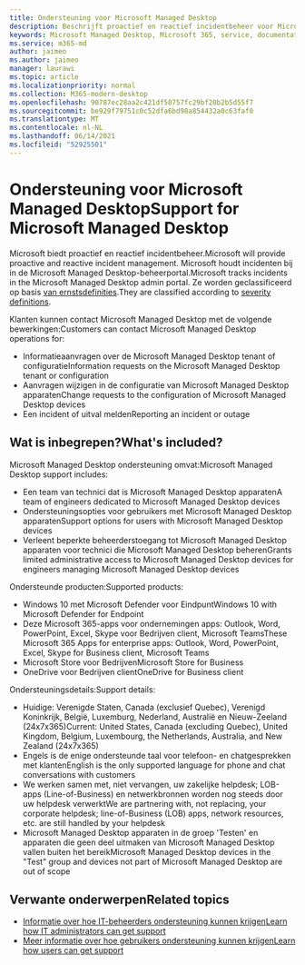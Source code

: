 ```yaml
---
title: Ondersteuning voor Microsoft Managed Desktop
description: Beschrijft proactief en reactief incidentbeheer voor Microsoft Managed Desktop.
keywords: Microsoft Managed Desktop, Microsoft 365, service, documentatie
ms.service: m365-md
author: jaimeo
ms.author: jaimeo
manager: laurawi
ms.topic: article
ms.localizationpriority: normal
ms.collection: M365-modern-desktop
ms.openlocfilehash: 90787ec28aa2c421df50757fc29bf20b2b5d55f7
ms.sourcegitcommit: be929f79751c0c52dfa6bd98a854432a0c63faf0
ms.translationtype: MT
ms.contentlocale: nl-NL
ms.lasthandoff: 06/14/2021
ms.locfileid: "52925501"
---
```

# <a name="support-for-microsoft-managed-desktop"></a><span data-ttu-id="2f1fe-104">Ondersteuning voor Microsoft Managed Desktop</span><span class="sxs-lookup"><span data-stu-id="2f1fe-104">Support for Microsoft Managed Desktop</span></span>

<span data-ttu-id="2f1fe-105">Microsoft biedt proactief en reactief incidentbeheer.</span><span class="sxs-lookup"><span data-stu-id="2f1fe-105">Microsoft will provide proactive and reactive incident management.</span></span> <span data-ttu-id="2f1fe-106">Microsoft houdt incidenten bij in de Microsoft Managed Desktop-beheerportal.</span><span class="sxs-lookup"><span data-stu-id="2f1fe-106">Microsoft tracks incidents in the Microsoft Managed Desktop admin portal.</span></span> <span data-ttu-id="2f1fe-107">Ze worden geclassificeerd op basis [van ernstsdefinities](../working-with-managed-desktop/admin-support.md#sev).</span><span class="sxs-lookup"><span data-stu-id="2f1fe-107">They are classified according to [severity definitions](../working-with-managed-desktop/admin-support.md#sev).</span></span>

<span data-ttu-id="2f1fe-108">Klanten kunnen contact Microsoft Managed Desktop met de volgende bewerkingen:</span><span class="sxs-lookup"><span data-stu-id="2f1fe-108">Customers can contact Microsoft Managed Desktop operations for:</span></span>
- <span data-ttu-id="2f1fe-109">Informatieaanvragen over de Microsoft Managed Desktop tenant of configuratie</span><span class="sxs-lookup"><span data-stu-id="2f1fe-109">Information requests on the Microsoft Managed Desktop tenant or configuration</span></span>
- <span data-ttu-id="2f1fe-110">Aanvragen wijzigen in de configuratie van Microsoft Managed Desktop apparaten</span><span class="sxs-lookup"><span data-stu-id="2f1fe-110">Change requests to the configuration of Microsoft Managed Desktop devices</span></span>
- <span data-ttu-id="2f1fe-111">Een incident of uitval melden</span><span class="sxs-lookup"><span data-stu-id="2f1fe-111">Reporting an incident or outage</span></span>

## <a name="whats-included"></a><span data-ttu-id="2f1fe-112">Wat is inbegrepen?</span><span class="sxs-lookup"><span data-stu-id="2f1fe-112">What's included?</span></span>

<span data-ttu-id="2f1fe-113">Microsoft Managed Desktop ondersteuning omvat:</span><span class="sxs-lookup"><span data-stu-id="2f1fe-113">Microsoft Managed Desktop support includes:</span></span>

- <span data-ttu-id="2f1fe-114">Een team van technici dat is Microsoft Managed Desktop apparaten</span><span class="sxs-lookup"><span data-stu-id="2f1fe-114">A team of engineers dedicated to Microsoft Managed Desktop devices</span></span>
- <span data-ttu-id="2f1fe-115">Ondersteuningsopties voor gebruikers met Microsoft Managed Desktop apparaten</span><span class="sxs-lookup"><span data-stu-id="2f1fe-115">Support options for users with Microsoft Managed Desktop devices</span></span>
- <span data-ttu-id="2f1fe-116">Verleent beperkte beheerderstoegang tot Microsoft Managed Desktop apparaten voor technici die Microsoft Managed Desktop beheren</span><span class="sxs-lookup"><span data-stu-id="2f1fe-116">Grants limited administrative access to Microsoft Managed Desktop devices for engineers managing Microsoft Managed Desktop devices</span></span> 

<span data-ttu-id="2f1fe-117">Ondersteunde producten:</span><span class="sxs-lookup"><span data-stu-id="2f1fe-117">Supported products:</span></span>

- <span data-ttu-id="2f1fe-118">Windows 10 met Microsoft Defender voor Eindpunt</span><span class="sxs-lookup"><span data-stu-id="2f1fe-118">Windows 10 with Microsoft Defender for Endpoint</span></span>
- <span data-ttu-id="2f1fe-119">Deze Microsoft 365-apps voor ondernemingen apps: Outlook, Word, PowerPoint, Excel, Skype voor Bedrijven client, Microsoft Teams</span><span class="sxs-lookup"><span data-stu-id="2f1fe-119">These Microsoft 365 Apps for enterprise apps: Outlook, Word, PowerPoint, Excel, Skype for Business client, Microsoft Teams</span></span> 
- <span data-ttu-id="2f1fe-120">Microsoft Store voor Bedrijven</span><span class="sxs-lookup"><span data-stu-id="2f1fe-120">Microsoft Store for Business</span></span> 
- <span data-ttu-id="2f1fe-121">OneDrive voor Bedrijven client</span><span class="sxs-lookup"><span data-stu-id="2f1fe-121">OneDrive for Business client</span></span> 

<span data-ttu-id="2f1fe-122">Ondersteuningsdetails:</span><span class="sxs-lookup"><span data-stu-id="2f1fe-122">Support details:</span></span>

- <span data-ttu-id="2f1fe-123">Huidige: Verenigde Staten, Canada (exclusief Quebec), Verenigd Koninkrijk, België, Luxemburg, Nederland, Australië en Nieuw-Zeeland (24x7x365)</span><span class="sxs-lookup"><span data-stu-id="2f1fe-123">Current: United States, Canada (excluding Quebec), United Kingdom, Belgium, Luxembourg, the Netherlands, Australia, and New Zealand (24x7x365)</span></span> 
- <span data-ttu-id="2f1fe-124">Engels is de enige ondersteunde taal voor telefoon- en chatgesprekken met klanten</span><span class="sxs-lookup"><span data-stu-id="2f1fe-124">English is the only supported language for phone and chat conversations with customers</span></span> 
- <span data-ttu-id="2f1fe-125">We werken samen met, niet vervangen, uw zakelijke helpdesk; LOB-apps (Line-of-Business) en netwerkbronnen worden nog steeds door uw helpdesk verwerkt</span><span class="sxs-lookup"><span data-stu-id="2f1fe-125">We are partnering with, not replacing, your corporate helpdesk; line-of-Business (LOB) apps, network resources, etc. are still handled by your helpdesk</span></span> 
- <span data-ttu-id="2f1fe-126">Microsoft Managed Desktop apparaten in de groep 'Testen' en apparaten die geen deel uitmaken van Microsoft Managed Desktop vallen buiten het bereik</span><span class="sxs-lookup"><span data-stu-id="2f1fe-126">Microsoft Managed Desktop devices in the "Test" group and devices not part of Microsoft Managed Desktop are out of scope</span></span> 


## <a name="related-topics"></a><span data-ttu-id="2f1fe-127">Verwante onderwerpen</span><span class="sxs-lookup"><span data-stu-id="2f1fe-127">Related topics</span></span>

- [<span data-ttu-id="2f1fe-128">Informatie over hoe IT-beheerders ondersteuning kunnen krijgen</span><span class="sxs-lookup"><span data-stu-id="2f1fe-128">Learn how IT administrators can get support</span></span>](../working-with-managed-desktop/admin-support.md)
- [<span data-ttu-id="2f1fe-129">Meer informatie over hoe gebruikers ondersteuning kunnen krijgen</span><span class="sxs-lookup"><span data-stu-id="2f1fe-129">Learn how users can get support</span></span>](../working-with-managed-desktop/end-user-support.md)
